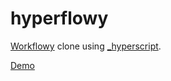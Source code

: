 # hyperflowy

[Workflowy](http://workflowy.com/) clone using [_hyperscript](https://hyperscript.org).

[Demo](https://hyperflowy.ustits.dev)
